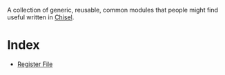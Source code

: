 A collection of generic, reusable, common modules that people might find useful
written in [Chisel](https://chisel.eecs.berkeley.edu/).

# Index

- [Register File](https://github.com/mark-i-m/shared-modules/blob/master/regfile.scala)
